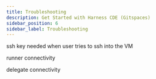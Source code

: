 ```yaml
---
title: Troubleshooting
description: Get Started with Harness CDE (Gitspaces)
sidebar_position: 6
sidebar_label: Troubleshooting
---
```


ssh key needed when user tries to ssh into the VM 

runner connectivity

delegate connectivity